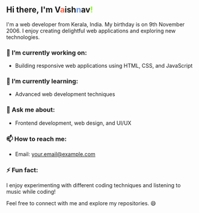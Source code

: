 ## Hi there, I'm V<span style="color:#ff6347;">a</span>ish<span style="color:#6495ed;">n</span>av<span style="color:#7fff00;">!</span>

I'm a web developer from Kerala, India. My birthday is on 9th November 2006. I enjoy creating delightful web applications and exploring new technologies.

### 🔭 I’m currently working on:
- Building responsive web applications using HTML, CSS, and JavaScript

### 🌱 I’m currently learning:
- Advanced web development techniques

### 💬 Ask me about:
- Frontend development, web design, and UI/UX

### 📫 How to reach me:
- Email: your.email@example.com

### ⚡ Fun fact:
I enjoy experimenting with different coding techniques and listening to music while coding!

Feel free to connect with me and explore my repositories. 😄
